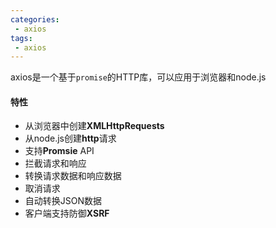 ```yaml
---
categories:
 - axios
tags:
 - axios
---
```

axios是一个基于`promise`的HTTP库，可以应用于浏览器和node.js

#### 特性
- 从浏览器中创建**XMLHttpRequests**
- 从node.js创建**http**请求
- 支持**Promsie** API
- 拦截请求和响应
- 转换请求数据和响应数据
- 取消请求
- 自动转换JSON数据
- 客户端支持防御**XSRF**